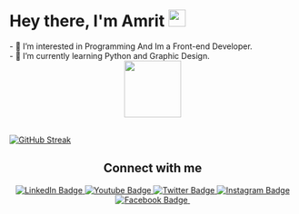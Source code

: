 <h1>
  Hey there, I'm Amrit
  <img src="https://media.giphy.com/media/hvRJCLFzcasrR4ia7z/giphy.gif" width="30px"/>
</h1>
- 👀 I’m interested in Programming And Im a Front-end Developer.<br>
- 🌱 I’m currently learning Python and Graphic Design.



<div id="header" align="center">
	
  <img src="https://media.giphy.com/media/M9gbBd9nbDrOTu1Mqx/giphy.gif" width="100"/>
</div><br>


[![GitHub Streak](https://streak-stats.demolab.com?user=amritkarki001&theme=gruvbox&border_radius=50&card_width=500)](https://git.io/streak-stats)

<div id="badges" align="center">
	<h2>Connect with me</h2>
<a href="https://www.linkedin.com/in/amrit-karki-64804b272">
 	 <img src="https://img.shields.io/badge/LinkedIn-blue?style=for-the-badge&logo=linkedin&logoColor=white" alt="LinkedIn Badge"/>
	
<a href="https://www.youtube.com/@karkivlogs001">
 	 <img src="https://img.shields.io/badge/YouTube-red?style=for-the-badge&logo=youtube&logoColor=white" alt="Youtube Badge"/>
	
<a href="https://twitter.com/amritkarki001 ">
 	 <img src="https://img.shields.io/badge/Twitter-blue?style=for-the-badge&logo=twitter&logoColor=white" alt="Twitter Badge"/>

 <a href="https://www.instagram.com/amritkarkii001">
 	 <img src="https://img.shields.io/badge/Instagram-red?style=for-the-badge&logo=instagram&logoColor=white" alt="Instagram Badge"/>
   
<a href="https://www.facebook.com/amritkarkii001">
 	 <img src="https://img.shields.io/badge/Facebook-blue?style=for-the-badge&logo=facebook&logoColor=white" alt="Facebook Badge"/>
   


<!-- [![Top Langs](https://github-readme-stats.vercel.app/api/top-langs/?username=sudhirkarki&layout=compact&theme=vision-friendly-dark)](https://github.com/sudhirkarki/github-readme-stats) --><!--profile views count-->

<img src="https://komarev.com/ghpvc/?username=sudhrikarki&style=flat-square&color=green" alt=""/>
</div>











<!---
sudhirkarki/sudhirkarki is a ✨ special ✨ repository because its `README.md` (this file) appears on your GitHub profile.
You can click the Preview link to take a look at your changes.
--->


